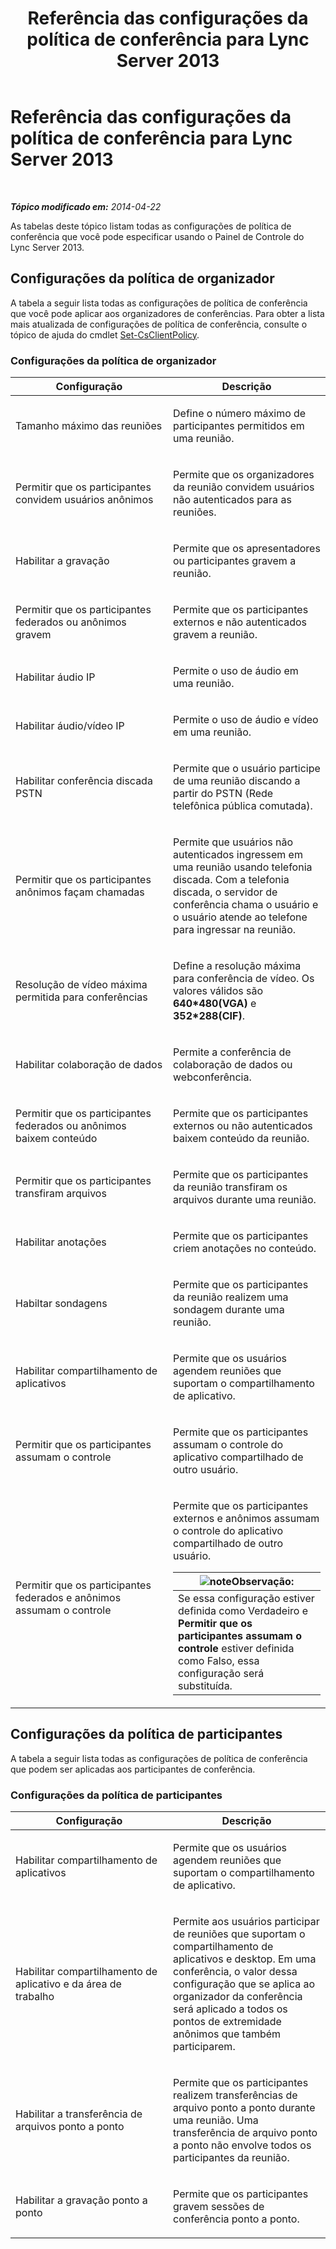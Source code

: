 ﻿---
title: Referência das configurações da política de conferência para Lync Server 2013
TOCTitle: Referência das configurações da política de conferência para Lync Server 2013
ms:assetid: ec8125f7-ef78-4a2b-8db0-4dd3cf5a4065
ms:mtpsurl: https://technet.microsoft.com/pt-br/library/Gg429724(v=OCS.15)
ms:contentKeyID: 49308509
ms.date: 05/19/2016
mtps_version: v=OCS.15
ms.translationtype: HT
---

# Referência das configurações da política de conferência para Lync Server 2013

 

_**Tópico modificado em:** 2014-04-22_

As tabelas deste tópico listam todas as configurações de política de conferência que você pode especificar usando o Painel de Controle do Lync Server 2013.

## Configurações da política de organizador

A tabela a seguir lista todas as configurações de política de conferência que você pode aplicar aos organizadores de conferências. Para obter a lista mais atualizada de configurações de política de conferência, consulte o tópico de ajuda do cmdlet [Set-CsClientPolicy](https://docs.microsoft.com/en-us/powershell/module/skype/Set-CsClientPolicy).

### Configurações da política de organizador

<table>
<colgroup>
<col style="width: 50%" />
<col style="width: 50%" />
</colgroup>
<thead>
<tr class="header">
<th>Configuração</th>
<th>Descrição</th>
</tr>
</thead>
<tbody>
<tr class="odd">
<td><p>Tamanho máximo das reuniões</p></td>
<td><p>Define o número máximo de participantes permitidos em uma reunião.</p></td>
</tr>
<tr class="even">
<td><p>Permitir que os participantes convidem usuários anônimos</p></td>
<td><p>Permite que os organizadores da reunião convidem usuários não autenticados para as reuniões.</p></td>
</tr>
<tr class="odd">
<td><p>Habilitar a gravação</p></td>
<td><p>Permite que os apresentadores ou participantes gravem a reunião.</p></td>
</tr>
<tr class="even">
<td><p>Permitir que os participantes federados ou anônimos gravem</p></td>
<td><p>Permite que os participantes externos e não autenticados gravem a reunião.</p></td>
</tr>
<tr class="odd">
<td><p>Habilitar áudio IP</p></td>
<td><p>Permite o uso de áudio em uma reunião.</p></td>
</tr>
<tr class="even">
<td><p>Habilitar áudio/vídeo IP</p></td>
<td><p>Permite o uso de áudio e vídeo em uma reunião.</p></td>
</tr>
<tr class="odd">
<td><p>Habilitar conferência discada PSTN</p></td>
<td><p>Permite que o usuário participe de uma reunião discando a partir do PSTN (Rede telefônica pública comutada).</p></td>
</tr>
<tr class="even">
<td><p>Permitir que os participantes anônimos façam chamadas</p></td>
<td><p>Permite que usuários não autenticados ingressem em uma reunião usando telefonia discada. Com a telefonia discada, o servidor de conferência chama o usuário e o usuário atende ao telefone para ingressar na reunião.</p></td>
</tr>
<tr class="odd">
<td><p>Resolução de vídeo máxima permitida para conferências</p></td>
<td><p>Define a resolução máxima para conferência de vídeo. Os valores válidos são <strong>640*480(VGA)</strong> e <strong>352*288(CIF)</strong>.</p></td>
</tr>
<tr class="even">
<td><p>Habilitar colaboração de dados</p></td>
<td><p>Permite a conferência de colaboração de dados ou webconferência.</p></td>
</tr>
<tr class="odd">
<td><p>Permitir que os participantes federados ou anônimos baixem conteúdo</p></td>
<td><p>Permite que os participantes externos ou não autenticados baixem conteúdo da reunião.</p></td>
</tr>
<tr class="even">
<td><p>Permitir que os participantes transfiram arquivos</p></td>
<td><p>Permite que os participantes da reunião transfiram os arquivos durante uma reunião.</p></td>
</tr>
<tr class="odd">
<td><p>Habilitar anotações</p></td>
<td><p>Permite que os participantes criem anotações no conteúdo.</p></td>
</tr>
<tr class="even">
<td><p>Habiltar sondagens</p></td>
<td><p>Permite que os participantes da reunião realizem uma sondagem durante uma reunião.</p></td>
</tr>
<tr class="odd">
<td><p>Habilitar compartilhamento de aplicativos</p></td>
<td><p>Permite que os usuários agendem reuniões que suportam o compartilhamento de aplicativo.</p></td>
</tr>
<tr class="even">
<td><p>Permitir que os participantes assumam o controle</p></td>
<td><p>Permite que os participantes assumam o controle do aplicativo compartilhado de outro usuário.</p></td>
</tr>
<tr class="odd">
<td><p>Permitir que os participantes federados e anônimos assumam o controle</p></td>
<td><p>Permite que os participantes externos e anônimos assumam o controle do aplicativo compartilhado de outro usuário.</p>
<div class="alert">
<table>
<thead>
<tr class="header">
<th><img src="images/Gg425756.note(OCS.15).gif" title="note" alt="note" />Observação:</th>
</tr>
</thead>
<tbody>
<tr class="odd">
<td>Se essa configuração estiver definida como Verdadeiro e <strong>Permitir que os participantes assumam o controle</strong> estiver definida como Falso, essa configuração será substituída.</td>
</tr>
</tbody>
</table>

</div></td>
</tr>
</tbody>
</table>


## Configurações da política de participantes

A tabela a seguir lista todas as configurações de política de conferência que podem ser aplicadas aos participantes de conferência.

### Configurações da política de participantes

<table>
<colgroup>
<col style="width: 50%" />
<col style="width: 50%" />
</colgroup>
<thead>
<tr class="header">
<th>Configuração</th>
<th>Descrição</th>
</tr>
</thead>
<tbody>
<tr class="odd">
<td><p>Habilitar compartilhamento de aplicativos</p></td>
<td><p>Permite que os usuários agendem reuniões que suportam o compartilhamento de aplicativo.</p></td>
</tr>
<tr class="even">
<td><p>Habilitar compartilhamento de aplicativo e da área de trabalho</p></td>
<td><p>Permite aos usuários participar de reuniões que suportam o compartilhamento de aplicativos e desktop. Em uma conferência, o valor dessa configuração que se aplica ao organizador da conferência será aplicado a todos os pontos de extremidade anônimos que também participarem.</p></td>
</tr>
<tr class="odd">
<td><p>Habilitar a transferência de arquivos ponto a ponto</p></td>
<td><p>Permite que os participantes realizem transferências de arquivo ponto a ponto durante uma reunião. Uma transferência de arquivo ponto a ponto não envolve todos os participantes da reunião.</p></td>
</tr>
<tr class="even">
<td><p>Habilitar a gravação ponto a ponto</p></td>
<td><p>Permite que os participantes gravem sessões de conferência ponto a ponto.</p></td>
</tr>
</tbody>
</table>

